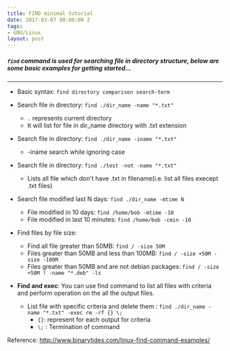 ```yaml
---
title: FIND minimal tutorial 
date: 2017-03-07 00:00:00 Z
tags:
- GNU/Linux
layout: post
---
```


##### `find` command is used for searching file in directory structure, below are some basic examples for getting started...
---

* Basic syntax: `find directory comparison search-term`

* Search file in directory: `find ./dir_name -name "*.txt"`
    * `.` represents current directory
    * It will list for file in  dir_name directory with .txt extension

* Search file in directory: `find ./dir_name -iname "*.txt"`
    * -iname search while ignoring case

* Search file in directory: `find ./test -not -name "*.txt"`
    * Lists all file which don't have .txt in filename(i.e. list all files execept .txt files)

* Search file modified last N days: `find ./dir_name -mtime N`
    * File modified in 10 days: `find /home/bob -mtime -10`
    * File modified in last 10 minutes: `find /home/bob -cmin -10`

* Find files by file size:
    * Find all file greater than 50MB: `find / -size 50M`
    * Files greater than 50MB and less than 100MB: `find / -size +50M -size -100M`
    * Files greater than 50MB and are not debian packages: `find / -size +50M ! -name "*.deb" -ls`

* **Find and exec**: You can use find command to list all files with criteria and perform operation on the all the output files.
    * List file with specific criteria and delete them :  `find ./dir_name -name "*.txt" -exec rm -rf {} \;`
        * `{}`: represent for each output for criteria
        * `\;`  : Termination of command


Reference: <a href="http://www.binarytides.com/linux-find-command-examples/" target="_blank" >http://www.binarytides.com/linux-find-command-examples/</a>
